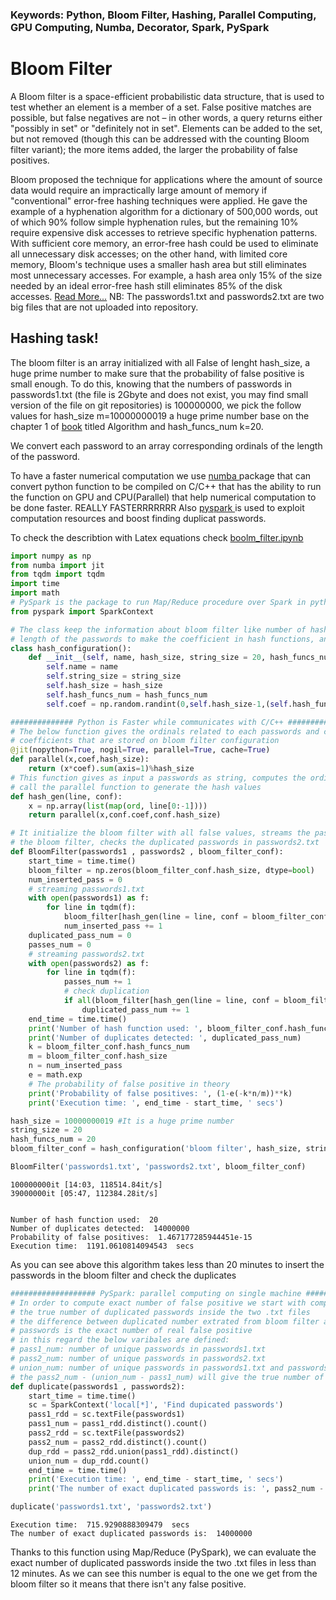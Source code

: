 ### Keywords: Python, Bloom Filter, Hashing, Parallel Computing, GPU Computing, Numba, Decorator, Spark, PySpark

# Bloom Filter

A Bloom filter is a space-efficient probabilistic data structure, that is used to test whether an element is a member of a set. False positive matches are possible, but false negatives are not – in other words, a query returns either "possibly in set" or "definitely not in set". Elements can be added to the set, but not removed (though this can be addressed with the counting Bloom filter variant); the more items added, the larger the probability of false positives.

Bloom proposed the technique for applications where the amount of source data would require an impractically large amount of memory if "conventional" error-free hashing techniques were applied. He gave the example of a hyphenation algorithm for a dictionary of 500,000 words, out of which 90% follow simple hyphenation rules, but the remaining 10% require expensive disk accesses to retrieve specific hyphenation patterns. With sufficient core memory, an error-free hash could be used to eliminate all unnecessary disk accesses; on the other hand, with limited core memory, Bloom's technique uses a smaller hash area but still eliminates most unnecessary accesses. For example, a hash area only 15% of the size needed by an ideal error-free hash still eliminates 85% of the disk accesses.
<a href='https://arxiv.org/pdf/1803.04189.pdf'>Read More...</a>
NB: The passwords1.txt and passwords2.txt are two big files that are not uploaded into repository.

## Hashing task!
The bloom filter is an array initialized with all False of lenght hash_size, a huge prime number to make sure that the probability of false positive is small enough.
To do this, knowing that the numbers of passwords in passwords1.txt (the file is 2Gbyte and does not exist, you may find small version of the file on git repositories) is 100000000, we pick the follow values for hash_size m=10000000019 a huge prime number base on the chapter 1 of [book](https://books.google.it/books?id=ONU4tfT_GxcC&dq=algorithm+Umesh+Vazirani&hl=en&sa=X&ved=0ahUKEwiC1KPghormAhXIG5oKHZ_gBqkQ6AEIKTAA) titled Algorithm and hash_funcs_num k=20.

We convert each password to an array corresponding ordinals of the length of the password.

To have a faster numerical computation we use <a href='https://numba.pydata.org/'>numba </a> package that can convert python function to be compiled on C/C++ that has the ability to run the function on GPU and CPU(Parallel) that help numerical computation to be done faster. REALLY FASTERRRRRRR
Also <a href='https://spark.apache.org/docs/latest/api/python/index.html'> pyspark </a> is used to exploit computation resources and boost finding duplicat passwords.

To check the describtion with Latex equations check <a href='https://github.com/MosesDastmard/bloom_filter/blob/master/boolm_filter.ipynb'>boolm_filter.ipynb</a>


```python
import numpy as np
from numba import jit
from tqdm import tqdm
import time
import math
# PySpark is the package to run Map/Reduce procedure over Spark in python
from pyspark import SparkContext
```


```python
# The class keep the information about bloom filter like number of hash functions (K), bloom filter size (m)
# length of the passwords to make the coefficient in hash functions, and store the bloom filter itself.  
class hash_configuration():
    def __init__(self, name, hash_size, string_size = 20, hash_funcs_num = 10):
        self.name = name
        self.string_size = string_size
        self.hash_size = hash_size
        self.hash_funcs_num = hash_funcs_num
        self.coef = np.random.randint(0,self.hash_size-1,(self.hash_funcs_num, self.string_size), dtype = np.int64)
```


```python
############## Python is Faster while communicates with C/C++ #################
# The below function gives the ordinals related to each passwords and computes the hash values based on
# coefficients that are stored on bloom filter configuration
@jit(nopython=True, nogil=True, parallel=True, cache=True)
def parallel(x,coef,hash_size):
    return (x*coef).sum(axis=1)%hash_size
# This function gives as input a passwords as string, computes the ordinals as list of integers and 
# call the parallel function to generate the hash values  
def hash_gen(line, conf):
    x = np.array(list(map(ord, line[0:-1])))
    return parallel(x,conf.coef,conf.hash_size)

# It initialize the bloom filter with all false values, streams the passwords1.txt, gets the hash values, updates
# the bloom filter, checks the duplicated passwords in passwords2.txt 
def BloomFilter(passwords1 , passwords2 , bloom_filter_conf):
    start_time = time.time()
    bloom_filter = np.zeros(bloom_filter_conf.hash_size, dtype=bool)
    num_inserted_pass = 0
    # streaming passwords1.txt
    with open(passwords1) as f:
        for line in tqdm(f):
            bloom_filter[hash_gen(line = line, conf = bloom_filter_conf)] = True        
            num_inserted_pass += 1
    duplicated_pass_num = 0
    passes_num = 0
    # streaming passwords2.txt
    with open(passwords2) as f:
        for line in tqdm(f):
            passes_num += 1
            # check duplication
            if all(bloom_filter[hash_gen(line = line, conf = bloom_filter_conf)]):
                duplicated_pass_num += 1
    end_time = time.time()
    print('Number of hash function used: ', bloom_filter_conf.hash_funcs_num)
    print('Number of duplicates detected: ', duplicated_pass_num)
    k = bloom_filter_conf.hash_funcs_num
    m = bloom_filter_conf.hash_size
    n = num_inserted_pass
    e = math.exp
    # The probability of false positive in theory 
    print('Probability of false positives: ', (1-e(-k*n/m))**k)
    print('Execution time: ', end_time - start_time, ' secs')
```


```python
hash_size = 10000000019 #It is a huge prime number
string_size = 20
hash_funcs_num = 20
bloom_filter_conf = hash_configuration('bloom filter', hash_size, string_size, hash_funcs_num)
```


```python
BloomFilter('passwords1.txt', 'passwords2.txt', bloom_filter_conf)
```

    100000000it [14:03, 118514.84it/s]
    39000000it [05:47, 112384.28it/s]
    

    Number of hash function used:  20
    Number of duplicates detected:  14000000
    Probability of false positives:  1.467177285944451e-15
    Execution time:  1191.0610814094543  secs
    

As you can see above this algorithm takes less than 20 minutes to insert the passwords in the bloom filter and check the duplicates 


```python
################### PySpark: parallel computing on single machine ####################
# In order to compute exact number of false positive we start with computing 
# the true number of duplicated passwords inside the two .txt files
# the difference between duplicated number extrated from bloom filter and true number of duplicated
# passwords is the exact number of real false positive
# in this regard the below varibales are defined:
# pass1_num: number of unique passwords in passwords1.txt
# pass2_num: number of unique passwords in passwords2.txt
# union_num: number of unique passwords in passwords1.txt and passwords2.txt
# the pass2_num - (union_num - pass1_num) will give the true number of duplicated passwords
def duplicate(passwords1 , passwords2):
    start_time = time.time()
    sc = SparkContext('local[*]', 'Find dupicated passwords')
    pass1_rdd = sc.textFile(passwords1)
    pass1_num = pass1_rdd.distinct().count()
    pass2_rdd = sc.textFile(passwords2)
    pass2_num = pass2_rdd.distinct().count()
    dup_rdd = pass2_rdd.union(pass1_rdd).distinct()
    union_num = dup_rdd.count()
    end_time = time.time()
    print('Execution time: ', end_time - start_time, ' secs')
    print('The number of exact duplicated passwords is: ', pass2_num - (union_num - pass1_num))
```


```python
duplicate('passwords1.txt', 'passwords2.txt')
```

    Execution time:  715.9290888309479  secs
    The number of exact duplicated passwords is:  14000000
    

Thanks to this function using Map/Reduce (PySpark), we can evaluate the exact number of duplicated passwords inside the two .txt files in less than 12 minutes.
As we can see this number is equal to the one we get from the bloom filter so it means that there isn't any false positive.
